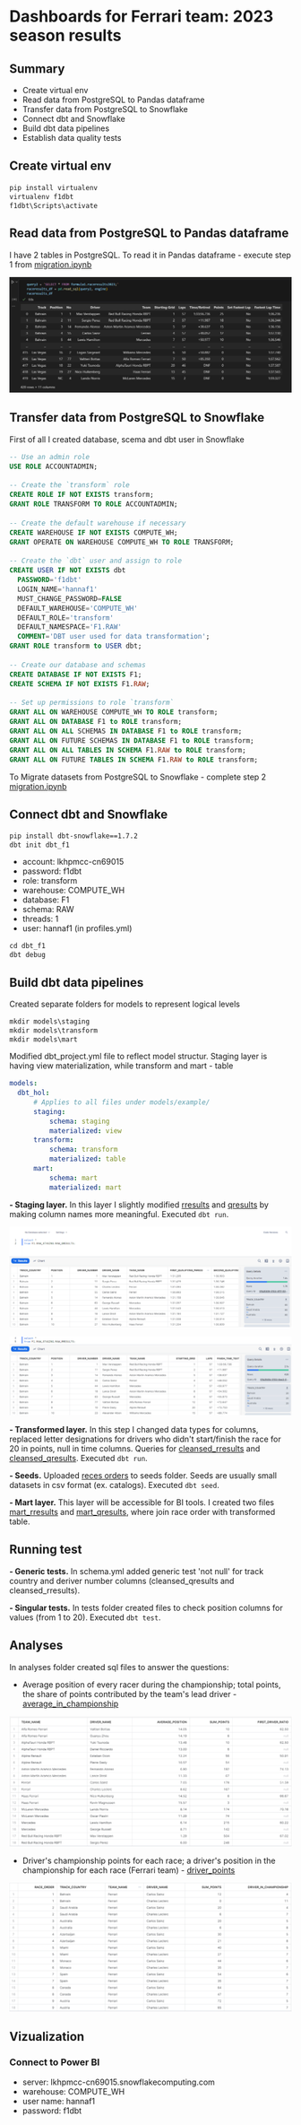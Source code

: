 # Dashboards for Ferrari team: 2023 season results

## Summary

- Create virtual env
- Read data from PostgreSQL to Pandas dataframe
- Transfer data from PostgreSQL to Snowflake
- Connect dbt and Snowflake
- Build dbt data pipelines
- Establish data quality tests

## Create virtual env

```shell
pip install virtualenv
virtualenv f1dbt
f1dbt\Scripts\activate
```

## Read data from PostgreSQL to Pandas dataframe

I have 2 tables in PostgreSQL. To read it in Pandas dataframe - execute step 1 from [migration.ipynb](migration.ipynb)

![raceresultsPandas](images/raceresultsPandas.png)

## Transfer data from PostgreSQL to Snowflake

First of all I created database, scema and dbt user in Snowflake

```sql
-- Use an admin role
USE ROLE ACCOUNTADMIN;

-- Create the `transform` role
CREATE ROLE IF NOT EXISTS transform;
GRANT ROLE TRANSFORM TO ROLE ACCOUNTADMIN;

-- Create the default warehouse if necessary
CREATE WAREHOUSE IF NOT EXISTS COMPUTE_WH;
GRANT OPERATE ON WAREHOUSE COMPUTE_WH TO ROLE TRANSFORM;

-- Create the `dbt` user and assign to role
CREATE USER IF NOT EXISTS dbt
  PASSWORD='f1dbt'
  LOGIN_NAME='hannaf1'
  MUST_CHANGE_PASSWORD=FALSE
  DEFAULT_WAREHOUSE='COMPUTE_WH'
  DEFAULT_ROLE='transform'
  DEFAULT_NAMESPACE='F1.RAW'
  COMMENT='DBT user used for data transformation';
GRANT ROLE transform to USER dbt;

-- Create our database and schemas
CREATE DATABASE IF NOT EXISTS F1;
CREATE SCHEMA IF NOT EXISTS F1.RAW;

-- Set up permissions to role `transform`
GRANT ALL ON WAREHOUSE COMPUTE_WH TO ROLE transform;
GRANT ALL ON DATABASE F1 to ROLE transform;
GRANT ALL ON ALL SCHEMAS IN DATABASE F1 to ROLE transform;
GRANT ALL ON FUTURE SCHEMAS IN DATABASE F1 to ROLE transform;
GRANT ALL ON ALL TABLES IN SCHEMA F1.RAW to ROLE transform;
GRANT ALL ON FUTURE TABLES IN SCHEMA F1.RAW to ROLE transform;
```

To Migrate datasets from PostgreSQL to Snowflake - complete step 2 [migration.ipynb](migration.ipynb)

## Connect dbt and Snowflake

```shell
pip install dbt-snowflake==1.7.2
dbt init dbt_f1
```

- account: lkhpmcc-cn69015
- password: f1dbt
- role: transform
- warehouse: COMPUTE_WH
- database: F1
- schema: RAW
- threads: 1
- user: hannaf1 (in profiles.yml)

```shell
cd dbt_f1
dbt debug
```

## Build dbt data pipelines

Created separate folders for models to represent logical levels

```shel
mkdir models\staging
mkdir models\transform
mkdir models\mart
```

Modified dbt_project.yml file to reflect model structur. Staging layer is having view materialization, while transform and mart - table

```yaml
models:
  dbt_hol:
      # Applies to all files under models/example/
      staging:
          schema: staging
          materialized: view
      transform:
          schema: transform
          materialized: table
      mart:
          schema: mart
          materialized: mart
```

**- Staging layer.** In this layer I slightly modified [rresults](dbt_f1\models\staging\raw_rresults.sql) and [qresults](dbt_f1\models\staging\raw-qresults.sql) by making column names more meaningful. Executed `dbt run`.

![raw_qresults](images/raw_qresults.png)

![raw_rresults](images/raw_rresults.png)

**- Transformed layer.** In this step I changed data types for columns, replaced letter designations for drivers who didn't start/finish the race for 20 in points, null in time columns. Queries for [cleansed_rresults](dbt_f1\models\transform\cleansed_rresults.sql) and [cleansed_qresults](dbt_f1\models\transform\cleansed_qresults.sql). Executed `dbt run`.

**- Seeds.** Uploaded [reces orders](racesOrder2023.csv) to seeds folder. Seeds are usually small datasets in csv format (ex. catalogs). Executed `dbt seed`.

**- Mart layer.** This layer will be accessible for BI tools. I created two files [mart_rresults](dbt_f1\models\mart\mart_rresults.sql) and [mart_qresults](dbt_f1\models\mart\mart_qresults.sql), where join race order with transformed table.

## Running test

**- Generic tests.** In schema.yml added generic test 'not null' for track country and deriver number columns (cleansed_qresults and cleansed_rresults).

**- Singular tests.** In tests folder created files to check position columns for values (from 1 to 20). Executed `dbt test`.

## Analyses

In analyses folder created sql files to answer the questions:

- Average position of every racer during the championship; total points, the share of points contributed by the team's lead driver - [average_in_championship](dbt_f1\analyses\average_in_championship.sql)

![average_points](images/avergae_points.png)

- Driver's championship points for each race; a driver's position in the championship for each race (Ferrari team) - [driver_points](dbt_f1\analyses\driver_points.sql)

![driver_points](images/driver_points.png)

## Vizualization

### Connect to Power BI

- server: lkhpmcc-cn69015.snowflakecomputing.com
- warehouse: COMPUTE_WH
- user name: hannaf1
- password: f1dbt
